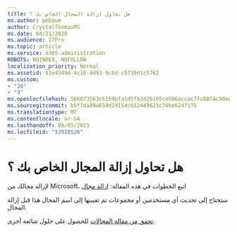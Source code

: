 ```yaml
---
title: هل تحاول إزالة المجال الخاص بك ؟
ms.author: pebaum
author: CrystalThomasMS
ms.date: 04/21/2020
ms.audience: ITPro
ms.topic: article
ms.service: o365-administration
ROBOTS: NOINDEX, NOFOLLOW
localization_priority: Normal
ms.assetid: 01e4349d-4c16-4d93-9cbd-c5739d1c5762
ms.custom:
- "28"
- "9"
ms.openlocfilehash: 566073563c6159bfa1d5fb2d2b105ce566accac7fc88f4c90ee1d8d41bbd061e
ms.sourcegitcommit: b5f7da89a650d2915dc652449623c78be6247175
ms.translationtype: MT
ms.contentlocale: ar-SA
ms.lasthandoff: 08/05/2021
ms.locfileid: "53920526"
---
```

# <a name="trying-to-remove-your-domain"></a>هل تحاول إزالة المجال الخاص بك ؟

لإزالة مجالك من Microsoft، اتبع الخطوات في هذه المقالة: [إزالة مجال](https://docs.microsoft.com/microsoft-365/admin/get-help-with-domains/remove-a-domain)
  
ستحتاج إلى تحديث أي مستخدمين أو مجموعات تم تعيينها إلى اسم المجال هذا قبل إزالة المجال.
  
[تحقق من مقالة المجالات](https://docs.microsoft.com/microsoft-365/admin/get-help-with-domains/create-dns-records-at-any-dns-hosting-provider) للحصول على حلول شائعة أخرى.
  